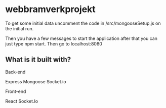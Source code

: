 # webbramverkprojekt


To get some initial data uncomment the code in /src/mongooseSetup.js on the initial run.

Then you have a few messages to start the application after that you can just type npm start. Then go to localhost:8080



## What is it built with?

Back-end

Express
Mongoose
Socket.io

Front-end

React
Socket.Io